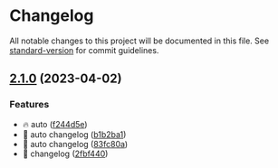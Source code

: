 # Changelog

All notable changes to this project will be documented in this file. See [standard-version](https://github.com/conventional-changelog/standard-version) for commit guidelines.

## [2.1.0](https://github.com/dewiweb/MCxOSCnext/compare/v2.1.0-beta.7...v2.1.0) (2023-04-02)


### Features

* :fire: auto ([f244d5e](https://github.com/dewiweb/MCxOSCnext/commit/f244d5ec5176abb1cfb32cc74b01072017347500))
* :rocket: auto changelog ([b1b2ba1](https://github.com/dewiweb/MCxOSCnext/commit/b1b2ba15a1d39c5c7c68c849301b860ae8076ff1))
* :rocket: auto changelog ([83fc80a](https://github.com/dewiweb/MCxOSCnext/commit/83fc80ad6c696438eee29c6b6a9cb393b66650fb))
* :rocket: changelog ([2fbf440](https://github.com/dewiweb/MCxOSCnext/commit/2fbf440a3ce8355caeebc010084d34e412d229a0))
